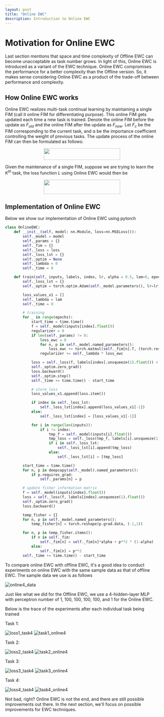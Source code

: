 ```yaml
---
layout: post
title: "Online EWC"
description: Introduction to Online EWC
---
```

<!-- Example modified from [here](http://www.unexpected-vortices.com/sw/rippledoc/quick-markdown-example.html){:target="_blank"}. -->

Motivation for Online EWC
============

Last section mentions that space and time complexity of Offline EWC can become unacceptable as task number grows.
In light of this, Online EWC is introduced as a variant of the EWC technique. Online EWC compromises the 
performance for a better complexity than the Offline version. So, it makes sense considering Online EWC as 
a product of the trade-off between performance and complexity.



How Online EWC works
--------------


Online EWC realizes multi-task continual learning by maintaining a single FIM (call it online
FIM for differentiating purpose). This online FIM gets updated each time a new task is trained. Denote the online
FIM before the update as *<span>F<sub>old</sub></span>* and the online FIM after the
update as *<span>F<sub>new</sub></span>*. Let *<span>F<sub>c</sub></span>* be the FIM corresponding to the
current task, and &alpha; be the importance coefficient controlling the weight of previous tasks. The update process of the
online FIM can then be formulated as follows:

<p align="center">
  <img width="250" height="38" src="https://github.com/zxllxz2/tempweb/blob/main/docs/assets/images/Online_FIM_eq9.jpg?raw=true">
</p>

Given the maintenance of a single FIM, suppose we are trying to learn the *<span>K<sup>th</sup></span>* task, the loss function *<span>L</span>* using Online
EWC would then be

<p align="center">
  <img width="250" height="47" src="https://github.com/zxllxz2/tempweb/blob/main/docs/assets/images/Online_Update_eq10.jpg?raw=true">
</p>

Implementation of Online EWC
--------------

Below we show our implementation of Online EWC using pytorch

~~~python
class OnlineEWC:
    def __init__(self, model: nn.Module, loss=nn.MSELoss()):
        self._model = model
        self._params = {}
        self._fim = {}
        self._loss = loss
        self._loss_lst = {}
        self._optim = None
        self._lambda = 0
        self._time = 0

    def train(self, inputs, labels, index, lr, alpha = 0.5, lam=0, epochs=500):
        self._loss_lst = {}
        self._optim = torch.optim.Adam(self._model.parameters(), lr=lr)

        loss_values_x1 = []
        self._lambda = lam
        self._time = 0

        # training
        for _ in range(epochs):
            start_time = time.time()
            f = self._model(inputs[index].float())
            regularizer = 0
            if len(self._params) != 0:
                loss_ewc = 0
                for n, p in self._model.named_parameters():
                    loss_ewc += torch.matmul(self._fim[n].T, (torch.reshape(p, (-1,1)) - torch.reshape(self._params[n], (-1,1))) ** 2)
                regularizer += self._lambda * loss_ewc

            loss = self._loss(f, labels[index].unsqueeze(1).float()) + regularizer
            self._optim.zero_grad()
            loss.backward()
            self._optim.step()
            self._time += time.time() - start_time

            # store loss
            loss_values_x1.append(loss.item())

            if index in self._loss_lst:
                self._loss_lst[index].append(loss_values_x1[-1])
            else:
                self._loss_lst[index] = [loss_values_x1[-1]]

            for i in range(len(inputs)):
                if i != index:
                    tmp_f = self._model(inputs[i].float())
                    tmp_loss = self._loss(tmp_f, labels[i].unsqueeze(1).float())
                    if i in self._loss_lst:
                        self._loss_lst[i].append(tmp_loss)
                    else:
                        self._loss_lst[i] = [tmp_loss]

        start_time = time.time()
        for n, p in deepcopy(self._model).named_parameters():
            if p.requires_grad:
                self._params[n] = p

        # update fisher information matrix
        f = self._model(inputs[index].float())
        loss = self._loss(f, labels[index].unsqueeze(1).float())
        self._optim.zero_grad()
        loss.backward()

        temp_fisher = {}
        for n, p in self._model.named_parameters():
            temp_fisher[n] = torch.reshape(p.grad.data, (-1,1))

        for n, p in temp_fisher.items():
            if n in self._fim:
                self._fim[n] = self._fim[n]*alpha + p**2 * (1-alpha)
            else:
                self._fim[n] = p**2
        self._time += time.time() - start_time
~~~

To compare online EWC with offline EWC, it's a good idea to conduct experiments on online EWC with the same sample data 
as that of offline EWC. The sample data we use is as follows

![online4_data](https://github.com/zxllxz2/tempweb/blob/main/docs/assets/images/data_online4.png?raw=true)

Just like what we did for the Offline EWC, we use a 4-hidden-layer MLP with perceptron number of 1, 100, 100, 100, 100, 
and 1 for the Online EWC.

Below is the trace of the experiments after each individual task being trained

Task 1:

![loss1_task4](https://github.com/zxllxz2/tempweb/blob/main/docs/assets/images/loss1_online4.png?raw=true)
![task1_online4](https://github.com/zxllxz2/tempweb/blob/main/docs/assets/images/task1_online4.png?raw=true)

Task 2:

![loss2_task4](https://github.com/zxllxz2/tempweb/blob/main/docs/assets/images/loss2_online4.png?raw=true)
![task2_online4](https://github.com/zxllxz2/tempweb/blob/main/docs/assets/images/task2_online4.png?raw=true)

Task 3:

![loss3_task4](https://github.com/zxllxz2/tempweb/blob/main/docs/assets/images/loss3_online4.png?raw=true)
![task3_online4](https://github.com/zxllxz2/tempweb/blob/main/docs/assets/images/task3_online4.png?raw=true)

Task 4:

![loss4_task4](https://github.com/zxllxz2/tempweb/blob/main/docs/assets/images/loss4_online4.png?raw=true)
![task4_online4](https://github.com/zxllxz2/tempweb/blob/main/docs/assets/images/task4_online4.png?raw=true)

Not bad, right? Online EWC is not the end, and there are still possible improvements out there. In the next section, 
we'll focus on possible improvements for EWC techniques.

